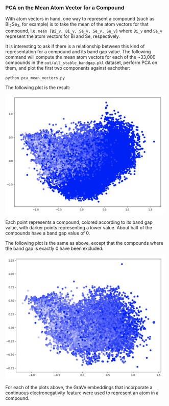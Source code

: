 

### PCA on the Mean Atom Vector for a Compound

With atom vectors in hand, one way to represent a compound (such as Bi<sub>2</sub>Se<sub>3</sub>, for example) is to 
take the mean of the atom vectors for that compound, i.e. `mean {Bi_v, Bi_v, Se_v, Se_v, Se_v}` where `Bi_v` and `Se_v` 
represent the atom vectors for Bi and Se, respectively.

It is interesting to ask if there is a relationship between this kind of representation for a compound and its band 
gap value. The following command will compute the mean atom vectors for each of the ~33,000 compounds in the 
`out/all_stable_bandgap.pkl` dataset, perform PCA on them, and plot the first two components against eachother:
```
python pca_mean_vectors.py
```

The following plot is the result:

<img alt="" src="../resources/pca_mean_vector_all.png" width="500">

Each point represents a compound, colored according to its band gap value, with darker points representing a lower 
value. About half of the compounds have a band gap value of 0.

The following plot is the same as above, except that the compounds where the band gap is exactly 0 have been excluded:

<img alt="" src="../resources/pca_mean_vector_nonzero.png" width="500">

For each of the plots above, the GraVe embeddings that incorporate a continuous electronegativity feature were used to 
represent an atom in a compound.